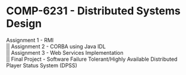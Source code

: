 # COMP-6231 - Distributed Systems Design


Assignment 1  - RMI  
||  Assignment 2  - CORBA using Java IDL  
||  Assignment 3  - Web Services Implementation  
||  Final Project - Software Failure Tolerant/Highly Available Distributed Player Status System (DPSS)

